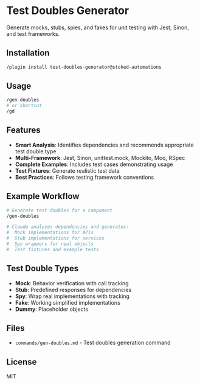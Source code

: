 # Test Doubles Generator

Generate mocks, stubs, spies, and fakes for unit testing with Jest, Sinon, and test frameworks.

## Installation

```bash
/plugin install test-doubles-generator@stoked-automations
```

## Usage

```bash
/gen-doubles
# or shortcut
/gd
```

## Features

- **Smart Analysis**: Identifies dependencies and recommends appropriate test double type
- **Multi-Framework**: Jest, Sinon, unittest.mock, Mockito, Moq, RSpec
- **Complete Examples**: Includes test cases demonstrating usage
- **Test Fixtures**: Generate realistic test data
- **Best Practices**: Follows testing framework conventions

## Example Workflow

```bash
# Generate test doubles for a component
/gen-doubles

# Claude analyzes dependencies and generates:
#  Mock implementations for APIs
#  Stub implementations for services
#  Spy wrappers for real objects
#  Test fixtures and example tests
```

## Test Double Types

- **Mock**: Behavior verification with call tracking
- **Stub**: Predefined responses for dependencies
- **Spy**: Wrap real implementations with tracking
- **Fake**: Working simplified implementations
- **Dummy**: Placeholder objects

## Files

- `commands/gen-doubles.md` - Test doubles generation command

## License

MIT
